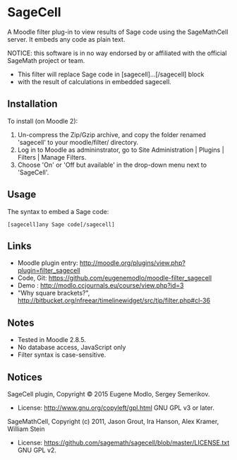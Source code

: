 SageCell
=============

A Moodle filter plug-in to view results of Sage code using the SageMathCell server. 
It embeds any code as plain text.

NOTICE: this software is in no way endorsed by or affiliated with the official SageMath project or team.

 *  This filter will replace Sage code in [sagecell]...[/sagecell] block 
 *  with the result of calculations in embedded sagecell.

Installation
------------
To install (on Moodle 2):

1. Un-compress the Zip/Gzip archive, and copy the folder renamed 'sagecell' to your moodle/filter/ directory.
2. Log in to Moodle as admininstrator, go to Site Administration | Plugins | Filters | Manage Filters.
3. Choose 'On' or 'Off but available' in the drop-down menu next to 'SageCell'.

Usage
-----
The syntax to embed a Sage code:

    [sagecell]any Sage code[/sagecell]

Links
-----
* Moodle plugin entry: <http://moodle.org/plugins/view.php?plugin=filter_sagecell>
* Code, Git: <https://github.com/eugenemodlo/moodle-filter_sagecell>
* Demo : <http://modlo.ccjournals.eu/course/view.php?id=3>
* "Why square brackets?", <http://bitbucket.org/nfreear/timelinewidget/src/tip/filter.php#cl-36>

Notes
-----
* Tested in Moodle 2.8.5.
* No database access, JavaScript only
* Filter syntax is case-sensitive.

Notices
-------
SageCell plugin, Copyright © 2015 Eugene Modlo, Sergey Semerikov.

* License: <http://www.gnu.org/copyleft/gpl.html> GNU GPL v3 or later.

SageMathCell, Copyright (c) 2011, Jason Grout, Ira Hanson, Alex Kramer, William Stein

* License: <https://github.com/sagemath/sagecell/blob/master/LICENSE.txt> GNU GPL v2.
